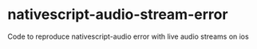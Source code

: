 # nativescript-audio-stream-error
Code to reproduce nativescript-audio error with live audio streams on ios
